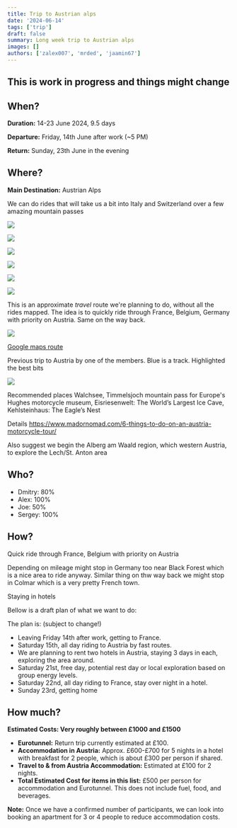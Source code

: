 ```yaml
---
title: Trip to Austrian alps
date: '2024-06-14'
tags: ['trip']
draft: false 
summary: Long week trip to Austrian alps
images: []
authors: ['zalex007', 'mrded', 'jaamin67']
---
```

## This is work in progress and things might change

## When?  

**Duration:** 14-23 June 2024, 9.5 days

**Departure:** Friday, 14th June after work (~5 PM)

**Return:** Sunday, 23th June in the evening

## Where?

**Main Destination:** Austrian Alps

We can do rides that will take us a bit into Italy and Switzerland over a few amazing mountain passes

![](https://i.ibb.co/vP7HKVt/PXL-20230529-104733595.jpg)

![](https://i.ibb.co/gRMQG31/PXL-20230528-080955710.jpg)

![](https://i.ibb.co/n7s9Qb1/PXL-20230528-073316325.jpg)

![](https://i.ibb.co/SNjZxCm/PXL-20230602-182917095.jpg)

![](https://i.ibb.co/NKh7Yfk/PXL-20230531-150820498.jpg)

![](https://www.madornomad.com/wp-content/uploads/2020/09/Austria-Motorcycle-Travel-Guides-24.jpg.webp)

This is an approximate _travel_ route we're planning to do, without all the rides mapped. The idea is to quickly ride through France, Belgium, Germany with priority on Austria. Same on the way back.

![](https://i.ibb.co/N1Ym9TX/2023-11-09-13-54.png)

[Google maps route](https://www.google.com/maps/dir/Calais,+France/Valenciennes,+France/Black+Forest,+Germany/Uttendorf,+Austria/Landeck,+Austria/Freiburg+im+Breisgau,+Germany/Colmar,+France/Calais,+France/@49.0344541,4.5673029,7z/data=!3m1!4b1!4m55!4m54!1m5!1m1!1s0x47dc3f75d7f1e363:0xacbed9e08cd279f4!2m2!1d1.8540644!2d50.9476487!1m5!1m1!1s0x47c2edc768b409b3:0xb5f4dcec0bfdf494!2m2!1d3.518332!2d50.357113!1m10!1m1!1s0x4790ec232f1791bd:0xdbe2bec8ae87edf1!2m2!1d8.185997!2d48.2774862!3m4!1m2!1d10.8269453!2d47.4182537!3s0x479cfb485df47535:0x5792d84f399198cc!1m5!1m1!1s0x47770741ddfe0d47:0xadb8c4c333845708!2m2!1d12.5724671!2d47.2821635!1m5!1m1!1s0x479cc5bef45cb481:0xf4e50a98a1bc1662!2m2!1d10.56558!2d47.14057!1m5!1m1!1s0x47911b26560bd665:0x41f6bb7a5df57b0!2m2!1d7.8421043!2d47.9990077!1m5!1m1!1s0x479165dff670c1cf:0xe35d7e3e616ce966!2m2!1d7.358512!2d48.0793589!1m5!1m1!1s0x47dc3f75d7f1e363:0xacbed9e08cd279f4!2m2!1d1.8540644!2d50.9476487!3e0?entry=ttu)

Previous trip to Austria by one of the members. Blue is a track. Highlighted the best bits

![](https://habrastorage.org/webt/3s/co/bg/3scobgcjnfj_elt_pw5onkwrpd8.jpeg)

Recommended places Walchsee, Timmelsjoch mountain pass for Europe's Hughes motorcycle museum, Eisriesenwelt: The World’s Largest Ice Cave, Kehlsteinhaus: The Eagle’s Nest

Details https://www.madornomad.com/6-things-to-do-on-an-austria-motorcycle-tour/

Also suggest we begin the Alberg am Waald region, which western Austria, to explore the Lech/St. Anton area

## Who?

- Dmitry: 80%
- Alex: 100%
- Joe: 50%
- Sergey: 100%

## How?

Quick ride through France, Belgium with priority on Austria

Depending on mileage might stop in Germany too near Black Forest which is a nice area to ride anyway.
Similar thing on thw way back we might stop in Colmar which is a very pretty French town.

Staying in hotels

Bellow is a draft plan of what we want to do:

The plan is: (subject to change!)
- Leaving Friday 14th after work, getting to France.
- Saturday 15th, all day riding to Austria by fast routes.
- We are planning to rent two hotels in Austria, staying 3 days in each, exploring the area around.
- Saturday 21st, free day, potential rest day or local exploration based on group energy levels.
- Saturday 22nd, all day riding to France, stay over night in a hotel.
- Sunday 23rd, getting home

## How much?

**Estimated Costs: Very roughly between £1000 and £1500**

- **Eurotunnel:** Return trip currently estimated at £100.
- **Accommodation in Austria:** Approx. £600-£700 for 5 nights in a hotel with breakfast for 2 people, which is about £300 per person if shared.
- **Travel to & from Austria Accommodation:** Estimated at £100 for 2 nights.
- **Total Estimated Cost for items in this list:** £500 per person for accommodation and Eurotunnel. This does not include fuel, food, and beverages.


**Note:**
Once we have a confirmed number of participants, we can look into booking an apartment for 3 or 4 people to reduce accommodation costs.
